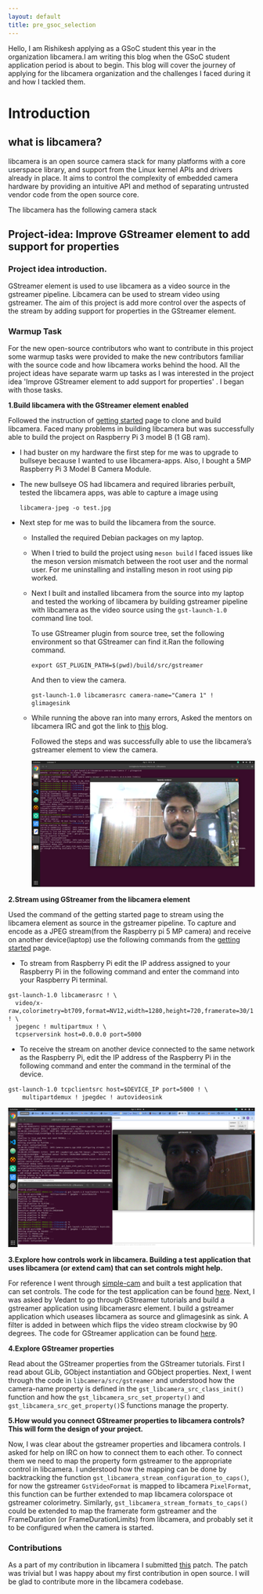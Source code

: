 ```yaml
---
layout: default
title: pre_gsoc_selection
---
```


Hello, I am Rishikesh applying as a GSoC student this year in the organization libcamera.I am writing this blog when the GSoC student application period is about to begin. This blog will cover the journey of applying for the libcamera organization and the challenges I faced during it and how I tackled them.


# **Introduction**

## what is libcamera?
 libcamera is an open source camera stack for many platforms with a core userspace library, and support from the Linux kernel APIs and drivers already in place. It aims to control the complexity of embedded camera hardware by providing an intuitive API and method of separating untrusted vendor code from the open source core.

 The libcamera has the following camera stack 

 


## **Project-idea: Improve GStreamer element to add support for properties**

### **Project idea introduction.**

GStreamer element is used to use libcamera as a video source in the gstreamer pipeline. Libcamera can be used to stream video using gstreamer. The aim of this project is add more control over the aspects of the stream by adding support for properties in the GStreamer element.

### **Warmup Task**

For the new open-source contributors who want to contribute in this project some warmup tasks were provided to make the new contributors familiar with the source code and how libcamera works behind the hood. All the project ideas have separate warm up tasks as I was interested in the project idea 'Improve GStreamer element to add support for properties' . I began with those tasks.

**1.Build libcamera with the GStreamer element enabled**

Followed the instruction of [getting started](https://libcamera.org/getting-started.html) page to clone and build libcamera. Faced many problems in building libcamera but was successfully able to build the project on Raspberry Pi 3 model B (1 GB ram).

* I had buster on my hardware the first step for me was to upgrade to bullseye because I wanted to use libcamera-apps. Also, I bought a 5MP Raspberry Pi 3 Model B Camera Module.
* The new bullseye OS had libcamera and required libraries perbuilt, tested the libcamera apps, was able to capture a image using 

    ```
    libcamera-jpeg -o test.jpg
    ```

 
 * Next step for me was to build the libcamera from the source. 
    * Installed the required Debian packages on my laptop.
    * When I tried to build the project using `meson build` I faced issues like the meson version mismatch between the root user and the normal user. For me uninstalling and installing meson in root using pip worked.
    * Next I built and installed libcamera from the source into my laptop and tested the working of libcamera by building gstreamer pipeline with libcamera as the video source using the `gst-launch-1.0` command line tool.

        To use GStreamer plugin from source tree, set the following environment so that GStreamer can find it.Ran the following command.
        ```
        export GST_PLUGIN_PATH=$(pwd)/build/src/gstreamer
        ```

        And then to view the camera.

       ```
       gst-launch-1.0 libcamerasrc camera-name="Camera 1" ! glimagesink
       ```
    * While running the above ran into many errors, Asked the mentors on libcamera IRC and got the link to [this](https://ve0x10.in/blog/2021/libcamera-log/) blog.

        Followed the steps and was successfully able to use the libcamera’s gstreamer 
        element to view the camera.

        ![test_img_one](/gsoc/assets/test_img_one.png "test_img_one")

**2.Stream using GStreamer from the libcamera element**

   Used the command of the getting started page to stream using the libcamera element as source in the gstreamer pipeline. To capture and encode as a JPEG stream(from the Raspberry pi 5 MP camera) and receive on another device(laptop) use the following commands from the [getting started](https://libcamera.org/getting-started.html) page.

   * To stream from Raspberry Pi edit the IP address assigned to your Raspberry Pi in the following command and enter the command into your Raspberry Pi terminal.

   ```
  gst-launch-1.0 libcamerasrc ! \
     video/x-raw,colorimetry=bt709,format=NV12,width=1280,height=720,framerate=30/1 ! \
     jpegenc ! multipartmux ! \
     tcpserversink host=0.0.0.0 port=5000
  ```

  *  To receive the stream on another device connected to the same network as the Raspberry Pi, edit the IP address of the Raspberry Pi in the following command and enter the command in the terminal of the device.

  ```
  gst-launch-1.0 tcpclientsrc host=$DEVICE_IP port=5000 ! \
      multipartdemux ! jpegdec ! autovideosink
  ```

   ![test_img_two](/gsoc/assets/test_img_two.png "test_img_two")

**3.Explore how controls work in libcamera. Building a test application that uses libcamera (or extend cam) that can set controls might help.**

   For reference I went through [simple-cam](https://git.libcamera.org/libcamera/simple-cam.git/tree/simple-cam.cpp) and built a test application that can set controls. The code for the test application can be found [here](https://github.com/RISHI27-dot/GSoC_2022/tree/master/libcamera_test_application_with_controls). 
   Next, I was asked by Vedant to go through GStreamer tutorials and build a gstreamer application using libcamerasrc element. I build a gstreamer application which useases libcamera as source and glimagesink as sink. A filter is added in between which flips the video stream clockwise by 90 degrees. The code for GStreamer application can be found [here](https://github.com/RISHI27-dot/GSoC_2022/tree/master/gstreamer/libcamera_gstreamer_example).


**4.Explore GStreamer properties**

   Read about the GStreamer properties from the GStreamer tutorials.
   First I read about GLib, GObject instantiation and GObject properties.
   Next, I went through the code in `libcamera/src/gstreamer` and understood how the camera-name property is defined in the `gst_libcamera_src_class_init()` function and how the `gst_libcamera_src_set_property()` and `gst_libcamera_src_get_property()`S functions manage the property.

**5.How would you connect GStreamer properties to libcamera controls? This will form the design of your project.**

   Now, I was clear about the gstreamer properties and libcamera controls. I asked for help on IRC on how to connect them to each other. To connect them we need to map the property form gstreamer to the appropriate control in libcamera. I understood how the mapping can be done by backtracking the function `gst_libcamera_stream_configuration_to_caps()`, for now the gstreamer `GstVideoFormat` is mapped to libcamera `PixelFormat`, this function can be further extended to map libcamera colorspace ot gstreamer colorimetry. Similarly, `gst_libcamera_stream_formats_to_caps()` could be extended to map the framerate form gstreamer and the FrameDuration (or FrameDurationLimits) from libcamera, and probably set it to be configured when the camera is started.

### **Contributions**

   As a part of my contribution in libcamera I submitted [this](https://git.libcamera.org/libcamera/libcamera.git/commit/?id=dd8b1723ac56580600ada71d670d5c01ce9eedf7) patch. The patch was trivial but I was happy about my first contribution in open source. I will be glad to contribute more in the libcamera codebase.